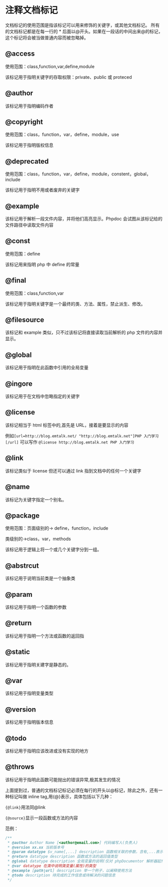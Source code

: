 # 注释文档标记

文档标记的使用范围是指该标记可以用来修饰的关键字，或其他文档标记。
所有的文档标记都是在每一行的 \* 后面以@开头。如果在一段话的中间出来@的标记，这个标记将会被当做普通内容而被忽略掉。

## @access

使用范围：class,function,var,define,module

该标记用于指明关键字的存取权限：private、public 或 proteced

## @author

该标记用于指明编码作者

## @copyright

使用范围：class，function，var，define，module，use

该标记用于指明版权信息

## @deprecated

使用范围：class，function，var，define，module，constent，global，include

该标记用于指明不用或者废弃的关键字

## @example

该标记用于解析一段文件内容，并将他们高亮显示。Phpdoc 会试图从该标记给的文件路径中读取文件内容

## @const

使用范围：define

该标记用来指明 php 中 define 的常量

## @final

使用范围：class,function,var

该标记用于指明关键字是一个最终的类、方法、属性，禁止派生、修改。

## @filesource

该标记和 example 类似，只不过该标记将直接读取当前解析的 php 文件的内容并显示。

## @global

该标记用于指明在此函数中引用的全局变量

## @ingore

该标记用于在文档中忽略指定的关键字

## @license

该标记相当于 html 标签中的,首先是 URL，接着是要显示的内容

例如`[url=http://blog.emtalk.net/ "http://blog.emtalk.net"]PHP 入门学习[/url]`
可以写作 `@license http://blog.emtalk.net PHP 入门学习`

## @link

该标记类似于 license
但还可以通过 link 指到文档中的任何一个关键字

## @name

该标记为关键字指定一个别名。

## @package

使用范围：页面级别的-> define，function，include

类级别的->class，var，methods

该标记用于逻辑上将一个或几个关键字分到一组。

## @abstrcut

该标记用于说明当前类是一个抽象类

## @param

该标记用于指明一个函数的参数

## @return

该标记用于指明一个方法或函数的返回指

## @static

该标记用于指明关建字是静态的。

## @var

该标记用于指明变量类型

## @version

该标记用于指明版本信息

## @todo

该标记用于指明应该改进或没有实现的地方

## @throws

该标记用于指明此函数可能抛出的错误异常,极其发生的情况

上面提到过，普通的文档标记标记必须在每行的开头以@标记，除此之外，还有一种标记叫做 inline tag,用{@}表示，具体包括以下几种：

`{@link}`用法同@link

`{@source}`显示一段函数或方法的内容

范例：

```php
/**
 * @author Author Name [<author@email.com>] 代码编写人(负责人)
 * @version xx.xx 当前版本号
 * @param datatype $v_name[,...] description 函数相关联的参数，含有,...表示可传入不定数量的其他参数
 * @return datatype description 函数或方法的返回值类型
 * @global datatype description 全局变量的说明(仅对 phpDocumentor 解析器起作用)
 * @var datatype 在类中说明类变量(属性)的类型
 * @example [path|url] description 举一个例子，以阐释使用方法
 * @todo description 待完成的工作信息或待解决的问题信息
 */
```
